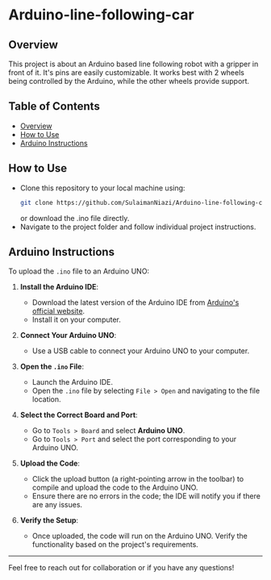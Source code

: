 # Arduino-line-following-car

## Overview
This project is about an Arduino based line following robot with a gripper in front of it. It's pins are easily customizable. It works best with 2 wheels being controlled by the Arduino, while the other wheels provide support.

## Table of Contents
- [Overview](#overview)
- [How to Use](#how-to-use)
- [Arduino Instructions](#arduino-instructions)

## How to Use
- Clone this repository to your local machine using:
  ```bash
  git clone https://github.com/SulaimanNiazi/Arduino-line-following-car.git
  ```
  or download the .ino file directly.
- Navigate to the project folder and follow individual project instructions.

## Arduino Instructions
To upload the `.ino` file to an Arduino UNO:

1. **Install the Arduino IDE**:
   - Download the latest version of the Arduino IDE from [Arduino's official website](https://www.arduino.cc/en/software).
   - Install it on your computer.

2. **Connect Your Arduino UNO**:
   - Use a USB cable to connect your Arduino UNO to your computer.

3. **Open the `.ino` File**:
   - Launch the Arduino IDE.
   - Open the `.ino` file by selecting `File > Open` and navigating to the file location.

4. **Select the Correct Board and Port**:
   - Go to `Tools > Board` and select **Arduino UNO**.
   - Go to `Tools > Port` and select the port corresponding to your Arduino UNO.

5. **Upload the Code**:
   - Click the upload button (a right-pointing arrow in the toolbar) to compile and upload the code to the Arduino UNO.
   - Ensure there are no errors in the code; the IDE will notify you if there are any issues.

6. **Verify the Setup**:
   - Once uploaded, the code will run on the Arduino UNO. Verify the functionality based on the project's requirements.

---
Feel free to reach out for collaboration or if you have any questions!
